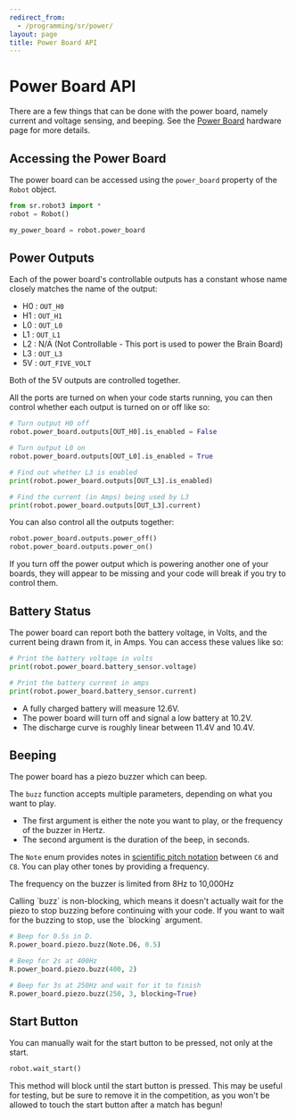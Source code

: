 ```yaml
---
redirect_from:
  - /programming/sr/power/
layout: page
title: Power Board API
---
```


Power Board API
===============

There are a few things that can be done with the power board, namely current and voltage sensing, and beeping.
See the [Power Board](/docs/kit/power_board) hardware page for more details.


Accessing the Power Board
-------------------------

The power board can be accessed using the `power_board` property of the `Robot` object.

~~~~~ python
from sr.robot3 import *
robot = Robot()

my_power_board = robot.power_board
~~~~~


Power Outputs
-------------

Each of the power board's controllable outputs has a constant whose name closely matches the name of the output:

* H0 : `OUT_H0`
* H1 : `OUT_H1`
* L0 : `OUT_L0`
* L1 : `OUT_L1`
* L2 : N/A (Not Controllable - This port is used to power the Brain Board)
* L3 : `OUT_L3`
* 5V : `OUT_FIVE_VOLT`

Both of the 5V outputs are controlled together.

All the ports are turned on when your code starts running, you can then control whether each output is turned on or off like so:

~~~~~ python
# Turn output H0 off
robot.power_board.outputs[OUT_H0].is_enabled = False

# Turn output L0 on
robot.power_board.outputs[OUT_L0].is_enabled = True

# Find out whether L3 is enabled
print(robot.power_board.outputs[OUT_L3].is_enabled)

# Find the current (in Amps) being used by L3
print(robot.power_board.outputs[OUT_L3].current)
~~~~~

You can also control all the outputs together:

~~~~~ python
robot.power_board.outputs.power_off()
robot.power_board.outputs.power_on()
~~~~~

<div class="warning">
If you turn off the power output which is powering another one of your boards,
they will appear to be missing and your code will break if you try to control them.
</div>


Battery Status
--------------

The power board can report both the battery voltage, in Volts, and the current being drawn from it, in Amps.
You can access these values like so:

~~~~~ python
# Print the battery voltage in volts
print(robot.power_board.battery_sensor.voltage)

# Print the battery current in amps
print(robot.power_board.battery_sensor.current)
~~~~~

- A fully charged battery will measure 12.6V.
- The power board will turn off and signal a low battery at 10.2V.
- The discharge curve is roughly linear between 11.4V and 10.4V.


Beeping
-------

The power board has a piezo buzzer which can beep.

The `buzz` function accepts multiple parameters, depending on what you want to play.
- The first argument is either the note you want to play, or the frequency of the buzzer in Hertz.
- The second argument is the duration of the beep, in seconds.

The `Note` enum provides notes in [scientific pitch notation](https://en.wikipedia.org/wiki/Scientific_pitch_notation) between `C6` and `C8`.
You can play other tones by providing a frequency.

The frequency on the buzzer is limited from 8Hz to 10,000Hz

<div class="info" markdown="1">
  Calling `buzz` is non-blocking, which means it doesn't actually wait for the piezo to stop buzzing before continuing with your code.
  If you want to wait for the buzzing to stop, use the `blocking` argument.
</div>

~~~~~ python
# Beep for 0.5s in D.
R.power_board.piezo.buzz(Note.D6, 0.5)

# Beep for 2s at 400Hz
R.power_board.piezo.buzz(400, 2)

# Beep for 3s at 250Hz and wait for it to finish
R.power_board.piezo.buzz(250, 3, blocking=True)
~~~~~


Start Button
------------

You can manually wait for the start button to be pressed, not only at the start.

~~~~~ python
robot.wait_start()
~~~~~

This method will block until the start button is pressed.
This may be useful for testing, but be sure to remove it in the competition, as you won't be allowed to touch the start button after a match has begun!
